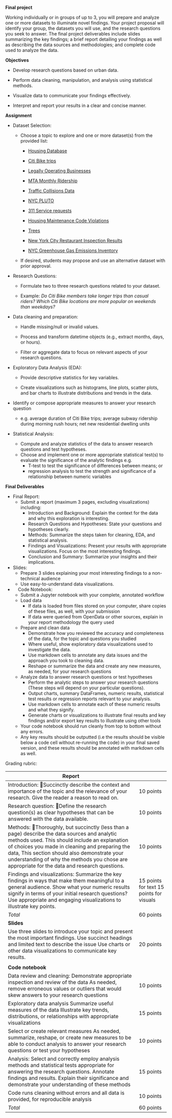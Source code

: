 **Final project**

Working individually or in groups of up to 3, you will prepare and analyze one or more datasets to illuminate novel findings. Your project proposal will identify your group, the datasets you will use, and the research questions you seek to answer. The final project deliverables include slides summarizing the key findings; a brief report detailing your findings as well as describing the data sources and methodologies; and complete code used to analyze the data.

**Objectives**

* Develop research questions based on urban data.

* Perform data cleaning, manipulation, and analysis using statistical methods.

* Visualize data to communicate your findings effectively.

* Interpret and report your results in a clear and concise manner.

**Assignment**

* Dataset Selection:

  * Choose a topic to explore and one or more dataset(s) from the provided list: 

    * [Housing Database](https://data.cityofnewyork.us/Housing-Development/Housing-Database/6umk-irkx/about_data)

    * [Citi Bike trips](https://s3.amazonaws.com/tripdata/index.html)

    * [Legally Operating Businesses](https://data.cityofnewyork.us/Business/Legally-Operating-Businesses/w7w3-xahh/about_data)

    * [MTA Monthly Ridership](https://data.ny.gov/Transportation/MTA-Monthly-Ridership-Traffic-Data-Beginning-Janua/xfre-bxip/data_preview)

    * [Traffic Collisions Data](https://data.cityofnewyork.us/Public-Safety/Motor-Vehicle-Collisions-Crashes/h9gi-nx95)

    * [NYC PLUTO](https://data.cityofnewyork.us/City-Government/Primary-Land-Use-Tax-Lot-Output-PLUTO-/64uk-42ks/about_data)

    * [311 Service requests](https://data.cityofnewyork.us/Social-Services/311-Service-Requests-from-2010-to-Present/erm2-nwe9)

    * [Housing Maintenance Code Violations](https://data.cityofnewyork.us/Housing-Development/Housing-Maintenance-Code-Violations/wvxf-dwi5/about_data)

    * [Trees](https://data.cityofnewyork.us/Environment/Forestry-Tree-Points/hn5i-inap/about_data)

    * [New York City Restaurant Inspection Results](https://data.cityofnewyork.us/Health/DOHMH-New-York-City-Restaurant-Inspection-Results/43nn-pn8j)

    * [NYC Greenhouse Gas Emissions Inventory](https://data.cityofnewyork.us/Environment/NYC-Greenhouse-Gas-Emissions-Inventory/wq7q-htne/about_data)

  * If desired, students may propose and use an alternative dataset with prior approval.

* Research Questions:  
  * Formulate two to three research questions related to your dataset.

  * Example: *Do Citi Bike members take longer trips than casual riders?* *Which Citi Bike locations are more popular on weekends than weekdays?*

* Data cleaning and preparation:  
  * Handle missing/null or invalid values.

  * Process and transform datetime objects (e.g., extract months, days, or hours).

  * Filter or aggregate data to focus on relevant aspects of your research questions.

* Exploratory Data Analysis (EDA):  
  * Provide descriptive statistics for key variables.

  * Create visualizations such as histograms, line plots, scatter plots, and bar charts to illustrate distributions and trends in the data. 

* Identify or compose appropriate measures to answer your research question

  * e.g. average duration of Citi Bike trips; average subway ridership during morning rush hours; net new residential dwelling units

* Statistical Analysis:  
  * Compute and analyze statistics of the data to answer research questions and test hypotheses.  
  * Choose and implement one or more appropriate statistical test(s) to evaluate the significance of the analytic findings e.g.  
    *  T-test to test the significance of differences between means; or  
    * regression analysis to test the strength and significance of a relationship between numeric variables

**Final Deliverables**

* Final Report:  
  * Submit a report (maximum 3 pages, excluding visualizations) including:   
    * Introduction and Background: Explain the context for the data and why this exploration is interesting.  
    * Research Questions and Hypotheses: State your questions and hypotheses clearly.  
    * Methods: Summarize the steps taken for cleaning, EDA, and statistical analysis.  
    * Findings and Visualizations: Present your results with appropriate visualizations. Focus on the most interesting findings.  
    * Conclusion and Summary: Summarize your insights and their implications.  
* Slides:   
  * Prepare 3 slides explaining your most interesting findings to a non-technical audience  
  * Use easy-to-understand data visualizations.  
*     Code Notebook:  
  * Submit a Jupyter notebook with your complete, annotated workflow  
  * Load data   
    * If data is loaded from files stored on your computer, share copies of these files, as well, with your submission  
    * If data were queried from OpenData or other sources, explain in your report methodology the query used  
  * Prepare and clean data  
    * Demonstrate how you reviewed the accuracy and completeness of the data, for the topic and questions you studied  
    * Where useful, show exploratory data visualizations used to investigate the data.  
    * Use markdown cells to annotate any data issues and the approach you took to cleaning data.  
    * Reshape or  summarize the data and create any new measures, as needed, for your research questions  
  * Analyze data to answer research questions or test hypotheses  
    * Perform the analytic steps to answer your research questions (These steps will depend on your particular questions).  
    * Output charts, summary DataFrames, numeric results, statistical test results or regression reports relevant to your analysis.   
    * Use markdown cells to annotate each of these numeric results and what they signify.  
    * Generate charts or visualizations to illustrate final results and key findings and/or export key results to illustrate using other tools  
  * Your code notebook should run cleanly from top to bottom without any errors.  
  * Any key results should be outputted (i.e the results should be visible below a code cell without re-running the code) in your final saved version, and these results should be annotated with markdown cells as well.

Grading rubric:

| Report |  |
| ----- | :---- |
| Introduction: Succinctly describe the context and importance of the topic and the relevance of your research. Give the reader a reason to read on. | 10 points |
| Research question: Define the research question(s) as clear hypotheses that can be answered with the data available. | 10 points |
| Methods: Thoroughly, but succinctly (less than a page) describe the data sources and analytic methods used.  This should include an explanation of choices you made in cleaning and preparing the data,  This section should also demonstrate your understanding of why the methods you chose are appropriate for the data and research questions. | 10 points |
| Findings and visualizations:  Summarize the key findings in ways that make them meaningful to a general audience. Show what your numeric results signify in terms of your initial research questions? Use appropriate and engaging visualizations to illustrate key points.  | 15 points for text 15 points for visuals |
|       *Total* | 60 points |
| **Slides** |  |
| Use three slides to introduce your topic and present the most important findings. Use succinct headings and limited text to describe the issue Use charts or other data visualizations to communicate key results. | 20 points |
|  |  |
| **Code notebook** |  |
| Data review and cleaning: Demonstrate appropriate inspection and review of the data As needed, remove erroneous values or outliers that would skew answers to your research questions | 10 points |
| Exploratory data analysis Summarize useful measures of the data Illustrate key trends, distributions, or relationships with appropriate visualizations | 15 points |
| Select or create relevant measures As needed, summarize, reshape, or create new measures to be able to conduct analysis to answer your research questions or test your hypotheses | 10 points |
| Analysis: Select and correctly employ analysis methods and statistical tests appropriate for answering the research questions. Annotate findings and results. Explain their significance and demonstrate your understanding of these methods | 15 points |
| Code runs cleaning without errors and all data is provided, for reproducible analysis | 10 points |
|       *Total* | 60 points |

